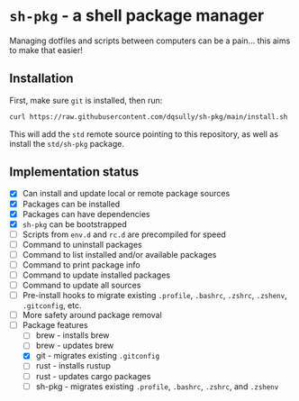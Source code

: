 # `sh-pkg` - a shell package manager

Managing dotfiles and scripts between computers can be a pain... this aims to make that easier!

## Installation

First, make sure `git` is installed, then run:

```bash
curl https://raw.githubusercontent.com/dqsully/sh-pkg/main/install.sh | bash -
```

This will add the `std` remote source pointing to this repository, as well as install the `std/sh-pkg` package.

## Implementation status

- [x] Can install and update local or remote package sources
- [x] Packages can be installed
- [x] Packages can have dependencies
- [x] `sh-pkg` can be bootstrapped
- [ ] Scripts from `env.d` and `rc.d` are precompiled for speed
- [ ] Command to uninstall packages
- [ ] Command to list installed and/or available packages
- [ ] Command to print package info
- [ ] Command to update installed packages
- [ ] Command to update all sources
- [ ] Pre-install hooks to migrate existing `.profile`, `.bashrc`, `.zshrc`, `.zshenv`, `.gitconfig`, etc.
- [ ] More safety around package removal
- [ ] Package features
    - [ ] brew - installs brew
    - [ ] brew - updates brew
    - [x] git - migrates existing `.gitconfig`
    - [ ] rust - installs rustup
    - [ ] rust - updates cargo packages
    - [ ] sh-pkg - migrates existing `.profile`, `.bashrc`, `.zshrc`, and `.zshenv`

